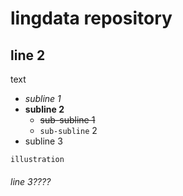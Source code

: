 # lingdata repository

## line 2
text
* *subline 1*
* __subline 2__
  * ~~sub-subline 1~~
  * `sub-subline` 2
* subline 3
```
illustration
```
###### line 3????
